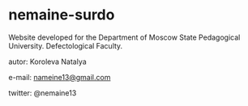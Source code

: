 nemaine-surdo
=============

Website developed for the Department of Moscow State Pedagogical University. Defectological Faculty.

autor: Koroleva Natalya

e-mail: nameine13@gmail.com

twitter: @nemaine13
